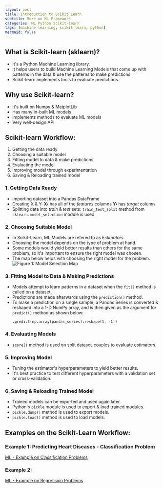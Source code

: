 ```yaml
---
layout: post
title: Introduction to Scikit Learn
subtitle: More on ML Framework
categories: ML Python Scikit-learn
tags: [machine learning, scikit-learn, python]
mermaid: false
---
```


## What is Scikit-learn (sklearn)?
- It's a Python Machine Learning library.
- It helps users to build Machine Learning Models that come up with patterns in the data & use the patterns to make predictions.
- Scikit-learn implements tools to evaluate predictions.

## Why use Scikit-learn?
- It's built on Numpy & MatplotLib
- Has many in-built ML models
- Implements methods to evaluate ML models
- Very well-design API

## Scikit-learn Workflow:
1. Getting the data ready
2. Choosing a suitable model 
3. Fitting model to data & make predictions
4. Evaluating the model
5. Improving model through experimentation
6. Saving & Reloading trained model


### 1. Getting Data Ready
- Importing dataset into a Pandas DataFrame
- Creating X & Y:
    **X:** has all of the *features* columns
    **Y:** has *target* column
- Splitting data into *train* & *test* sets:
    `train_test_split` method from `sklearn.model_selection` module is used


### 2. Choosing Suitable Model 
- In Scikit-Learn, ML Models are refered to as *Estimators*.
- Choosing the model depends on the type of problem at hand.
- Some models would yield better results than others for the same problem, so it's important to ensure the right model was chosen.
- The map below helps with choosing the right model for the problem.
![Figure 1: Model Selection Map](https://raw.githubusercontent.com/mrdbourke/zero-to-mastery-ml/d7c767dd562ce65e73efa23c8e210f6260f678e5/images/sklearn-ml-map.png)


### 3. Fitting Model to Data & Making Predictions
- Models attempt to learn patterns in a dataset when the `fit()` method is called on a dataset.
- Predictions are made afterwards using the `prediction()` method.
- To make a prediction on a single sample, a Pandas Series is converted & reshaped into a 1-D NumPy array, and is then given as the argument for `predict()` method as shown below:
    ```
    .predict(np.array(pandas_series).reshape(1, -1))
    ```

### 4. Evaluating Models
- `score()` method is used on split dataset-couples to evaluate estimators.

### 5. Improving Model
- Tuning the estimator's hyperparameters to yield better results.
- It's best practice to test different hyperparameters with a validation set or cross-validation.

### 6. Saving & Reloading Trained Model
- Trained models can be exported and used again later.
- Python's `pickle` module is used to export & load trained modules.
- `pickle.dump()` method is used to export models.
- `pickle.load()` method is used to load models.

## Examples on the Scikit-Learn Workflow:
### Example 1: Predicting Heart Diseases - Classification Problem
[ML - Example on Classification Problems](https://github.com/thrasher995/thrasher995.github.io/blob/main/_data/_notebooks/classification_example.ipynb)



### Example 2: 
[ML - Example on Regression Problems](https://github.com/thrasher995/thrasher995.github.io/blob/main/_data/_notebooks/regression_example.ipynb)
